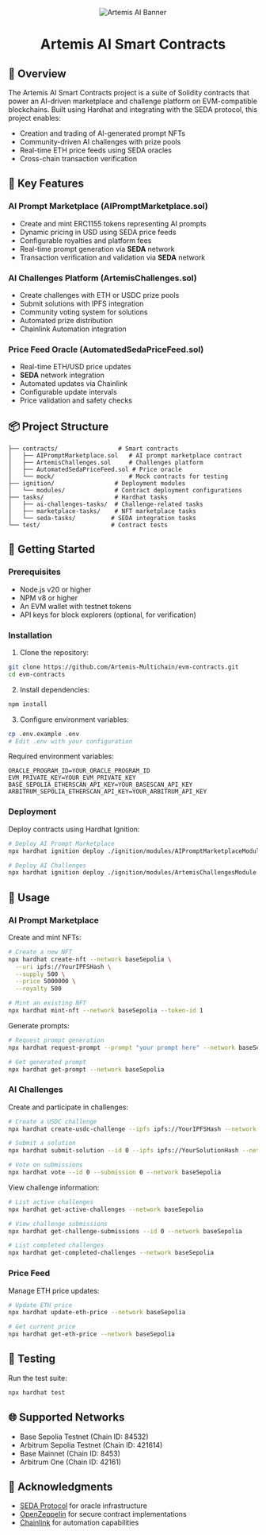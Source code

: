 <p align="center">
  <img src="https://github.com/user-attachments/assets/82786249-35d9-4219-9438-aa9a74285058" alt="Artemis AI Banner" />
</p>
<h1 align="center">
  Artemis AI Smart Contracts
</h1>

## 📝 Overview

The Artemis AI Smart Contracts project is a suite of Solidity contracts that power an AI-driven marketplace and challenge platform on EVM-compatible blockchains. Built using Hardhat and integrating with the SEDA protocol, this project enables:

- Creation and trading of AI-generated prompt NFTs
- Community-driven AI challenges with prize pools
- Real-time ETH price feeds using SEDA oracles
- Cross-chain transaction verification

## 🌟 Key Features

### AI Prompt Marketplace (AIPromptMarketplace.sol)
- Create and mint ERC1155 tokens representing AI prompts
- Dynamic pricing in USD using SEDA price feeds
- Configurable royalties and platform fees
- Real-time prompt generation via **SEDA** network
- Transaction verification and validation via **SEDA** network

### AI Challenges Platform (ArtemisChallenges.sol)
- Create challenges with ETH or USDC prize pools
- Submit solutions with IPFS integration
- Community voting system for solutions
- Automated prize distribution
- Chainlink Automation integration

### Price Feed Oracle (AutomatedSedaPriceFeed.sol)
- Real-time ETH/USD price updates
- **SEDA** network integration
- Automated updates via Chainlink
- Configurable update intervals
- Price validation and safety checks

## 📦 Project Structure

```
├── contracts/                 # Smart contracts
│   ├── AIPromptMarketplace.sol   # AI prompt marketplace contract
│   ├── ArtemisChallenges.sol     # Challenges platform
│   ├── AutomatedSedaPriceFeed.sol # Price oracle
│   └── mock/                     # Mock contracts for testing
├── ignition/                 # Deployment modules
│   └── modules/              # Contract deployment configurations
├── tasks/                    # Hardhat tasks
│   ├── ai-challenges-tasks/  # Challenge-related tasks
│   ├── marketplace-tasks/    # NFT marketplace tasks
│   └── seda-tasks/          # SEDA integration tasks
└── test/                    # Contract tests
```

## 🚀 Getting Started

### Prerequisites

- Node.js v20 or higher
- NPM v8 or higher
- An EVM wallet with testnet tokens
- API keys for block explorers (optional, for verification)

### Installation

1. Clone the repository:
```bash
git clone https://github.com/Artemis-Multichain/evm-contracts.git
cd evm-contracts
```

2. Install dependencies:
```bash
npm install
```

3. Configure environment variables:
```bash
cp .env.example .env
# Edit .env with your configuration
```

Required environment variables:
```
ORACLE_PROGRAM_ID=YOUR_ORACLE_PROGRAM_ID
EVM_PRIVATE_KEY=YOUR_EVM_PRIVATE_KEY
BASE_SEPOLIA_ETHERSCAN_API_KEY=YOUR_BASESCAN_API_KEY
ARBITRUM_SEPOLIA_ETHERSCAN_API_KEY=YOUR_ARBITRUM_API_KEY
```

### Deployment

Deploy contracts using Hardhat Ignition:

```bash
# Deploy AI Prompt Marketplace
npx hardhat ignition deploy ./ignition/modules/AIPromptMarketplaceModule.ts --network baseSepolia --verify

# Deploy AI Challenges
npx hardhat ignition deploy ./ignition/modules/ArtemisChallengesModule.ts --network baseSepolia --verify
```

## 💫 Usage

### AI Prompt Marketplace

Create and mint NFTs:
```bash
# Create a new NFT
npx hardhat create-nft --network baseSepolia \
  --uri ipfs://YourIPFSHash \
  --supply 500 \
  --price 5000000 \
  --royalty 500

# Mint an existing NFT
npx hardhat mint-nft --network baseSepolia --token-id 1
```

Generate prompts:
```bash
# Request prompt generation
npx hardhat request-prompt --prompt "your prompt here" --network baseSepolia

# Get generated prompt
npx hardhat get-prompt --network baseSepolia
```

### AI Challenges

Create and participate in challenges:
```bash
# Create a USDC challenge
npx hardhat create-usdc-challenge --ipfs ipfs://YourIPFSHash --network baseSepolia

# Submit a solution
npx hardhat submit-solution --id 0 --ipfs ipfs://YourSolutionHash --network baseSepolia

# Vote on submissions
npx hardhat vote --id 0 --submission 0 --network baseSepolia
```

View challenge information:
```bash
# List active challenges
npx hardhat get-active-challenges --network baseSepolia

# View challenge submissions
npx hardhat get-challenge-submissions --id 0 --network baseSepolia

# List completed challenges
npx hardhat get-completed-challenges --network baseSepolia
```

### Price Feed

Manage ETH price updates:
```bash
# Update ETH price
npx hardhat update-eth-price --network baseSepolia

# Get current price
npx hardhat get-eth-price --network baseSepolia
```

## 🔧 Testing

Run the test suite:
```bash
npx hardhat test
```

## 🌐 Supported Networks

- Base Sepolia Testnet (Chain ID: 84532)
- Arbitrum Sepolia Testnet (Chain ID: 421614)
- Base Mainnet (Chain ID: 8453)
- Arbitrum One (Chain ID: 42161)

## 🙏 Acknowledgments

- [SEDA Protocol](https://seda.xyz/) for oracle infrastructure
- [OpenZeppelin](https://openzeppelin.com/) for secure contract implementations
- [Chainlink](https://chain.link/) for automation capabilities
